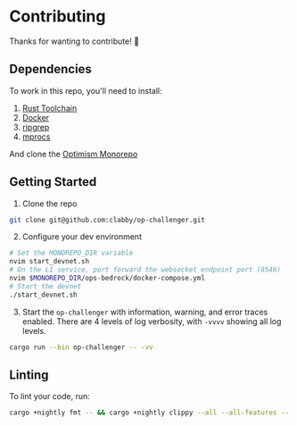 # Contributing

Thanks for wanting to contribute! :yellow_heart:

## Dependencies

To work in this repo, you'll need to install:
1. [Rust Toolchain](https://rustup.rs/)
1. [Docker](https://docs.docker.com/get-docker/)
1. [ripgrep](https://github.com/BurntSushi/ripgrep)
1. [mprocs](https://github.com/pvolok/mprocs)

And clone the [Optimism Monorepo](https://github.com/ethereum-optimism/optimism)

## Getting Started

1. Clone the repo
```sh
git clone git@github.com:clabby/op-challenger.git
```
2. Configure your dev environment
```sh
# Set the MONOREPO_DIR variable
nvim start_devnet.sh
# On the L1 service, port forward the websocket endpoint port (8546)
nvim $MONOREPO_DIR/ops-bedrock/docker-compose.yml
# Start the devnet
./start_devnet.sh
```
3. Start the `op-challenger` with information, warning, and error traces enabled. There are 4 levels of log verbosity, with `-vvvv` showing all log levels.
```sh
cargo run --bin op-challenger -- -vv
```

## Linting

To lint your code, run:
```sh
cargo +nightly fmt -- && cargo +nightly clippy --all --all-features -- -D warnings
```
